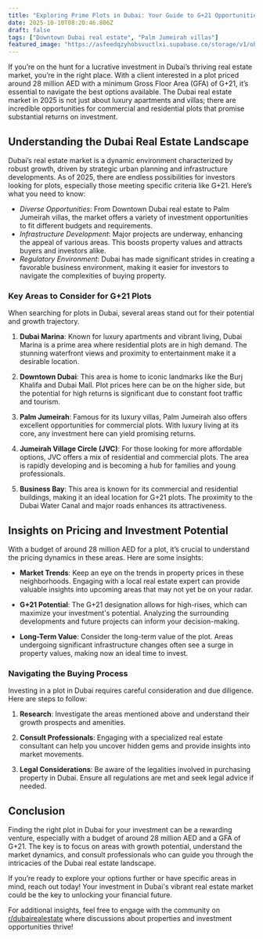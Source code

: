 ```yaml
---
title: "Exploring Prime Plots in Dubai: Your Guide to G+21 Opportunities"
date: 2025-10-10T08:20:46.806Z
draft: false
tags: ["Downtown Dubai real estate", "Palm Jumeirah villas"]
featured_image: "https://asfeedqzyhobsvuctlxi.supabase.co/storage/v1/object/public/blog-images/blog-79330-1760002010117.png"
---
```


If you’re on the hunt for a lucrative investment in Dubai’s thriving real estate market, you’re in the right place. With a client interested in a plot priced around 28 million AED with a minimum Gross Floor Area (GFA) of G+21, it’s essential to navigate the best options available. The Dubai real estate market in 2025 is not just about luxury apartments and villas; there are incredible opportunities for commercial and residential plots that promise substantial returns on investment.

## Understanding the Dubai Real Estate Landscape

Dubai’s real estate market is a dynamic environment characterized by robust growth, driven by strategic urban planning and infrastructure developments. As of 2025, there are endless possibilities for investors looking for plots, especially those meeting specific criteria like G+21. Here’s what you need to know:

- *Diverse Opportunities*: From Downtown Dubai real estate to Palm Jumeirah villas, the market offers a variety of investment opportunities to fit different budgets and requirements.
- *Infrastructure Development*: Major projects are underway, enhancing the appeal of various areas. This boosts property values and attracts buyers and investors alike.
- *Regulatory Environment*: Dubai has made significant strides in creating a favorable business environment, making it easier for investors to navigate the complexities of buying property.

### Key Areas to Consider for G+21 Plots

When searching for plots in Dubai, several areas stand out for their potential and growth trajectory. 

1. **Dubai Marina**: Known for luxury apartments and vibrant living, Dubai Marina is a prime area where residential plots are in high demand. The stunning waterfront views and proximity to entertainment make it a desirable location.
  
2. **Downtown Dubai**: This area is home to iconic landmarks like the Burj Khalifa and Dubai Mall. Plot prices here can be on the higher side, but the potential for high returns is significant due to constant foot traffic and tourism.

3. **Palm Jumeirah**: Famous for its luxury villas, Palm Jumeirah also offers excellent opportunities for commercial plots. With luxury living at its core, any investment here can yield promising returns.

4. **Jumeirah Village Circle (JVC)**: For those looking for more affordable options, JVC offers a mix of residential and commercial plots. The area is rapidly developing and is becoming a hub for families and young professionals.

5. **Business Bay**: This area is known for its commercial and residential buildings, making it an ideal location for G+21 plots. The proximity to the Dubai Water Canal and major roads enhances its attractiveness.

## Insights on Pricing and Investment Potential

With a budget of around 28 million AED for a plot, it’s crucial to understand the pricing dynamics in these areas. Here are some insights:

- **Market Trends**: Keep an eye on the trends in property prices in these neighborhoods. Engaging with a local real estate expert can provide valuable insights into upcoming areas that may not yet be on your radar.
  
- **G+21 Potential**: The G+21 designation allows for high-rises, which can maximize your investment's potential. Analyzing the surrounding developments and future projects can inform your decision-making.

- **Long-Term Value**: Consider the long-term value of the plot. Areas undergoing significant infrastructure changes often see a surge in property values, making now an ideal time to invest.

### Navigating the Buying Process

Investing in a plot in Dubai requires careful consideration and due diligence. Here are steps to follow:

1. **Research**: Investigate the areas mentioned above and understand their growth prospects and amenities.
  
2. **Consult Professionals**: Engaging with a specialized real estate consultant can help you uncover hidden gems and provide insights into market movements.

3. **Legal Considerations**: Be aware of the legalities involved in purchasing property in Dubai. Ensure all regulations are met and seek legal advice if needed.

## Conclusion

Finding the right plot in Dubai for your investment can be a rewarding venture, especially with a budget of around 28 million AED and a GFA of G+21. The key is to focus on areas with growth potential, understand the market dynamics, and consult professionals who can guide you through the intricacies of the Dubai real estate landscape.

If you’re ready to explore your options further or have specific areas in mind, reach out today! Your investment in Dubai's vibrant real estate market could be the key to unlocking your financial future.

For additional insights, feel free to engage with the community on [r/dubairealestate](https://www.reddit.com/r/dubairealestate) where discussions about properties and investment opportunities thrive!